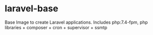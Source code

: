 # laravel-base

Base Image to create Laravel applications.
Includes php:7.4-fpm, php libraries + composer + cron + supervisor + ssmtp
